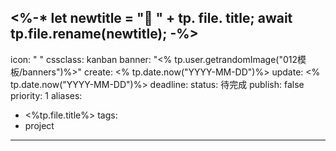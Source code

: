 
<%-* 
let newtitle = "📌 " + tp. file. title;
await tp.file.rename(newtitle);
-%>
---

icon: " "
cssclass: kanban
banner: "<% tp.user.getrandomImage("012模板/banners")%>"
create: <% tp.date.now("YYYY-MM-DD")%>
update: <% tp.date.now("YYYY-MM-DD")%>
deadline: 
status: 待完成
publish: false
priority: 1
aliases: 
  - <%tp.file.title%>
tags: 
  - project
---
